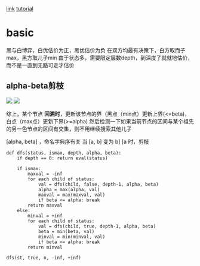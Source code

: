 [link](https://www.cnblogs.com/acha/articles/12554054.html)
[tutorial](https://www.bilibili.com/video/BV1XJ411n7Ee)

# basic
黑与白博弈，白优估价为正，黑优估价为负
在双方均最有决策下，白方取而子max，黑方取儿子min
由于状态多，需要限定层数depth，到深度了就就地估价，而不是一直到无路可走才估价

## alpha-beta剪枝
![](https://img2020.cnblogs.com/blog/1086046/202003/1086046-20200323182933961-250501878.png)
![](https://img2020.cnblogs.com/blog/1086046/202003/1086046-20200323183523042-1668491174.png)

综上，某个节点 **回溯时**，更新该节点的界（黑点（min点）更新上界(<=beta)，白点（max点）更新下界(>=alpha)
然后检测一下如果当前节点的区间与某个祖先的另一色节点的区间有交集，则不用继续搜索其他儿子

[alpha, beta] ，命名字典序有关
当 [a, b] 变为 b] [a 时，剪枝

```
def dfs(status, ismax, depth, alpha, beta):
    if depth == 0: return eval(status)
    
    if ismax:
        maxval = -inf
        for each child of status:
            val = dfs(child, false, depth-1, alpha, beta)
            alpha = max(alpha, val)
            maxval = max(maxval, val)
            if beta <= alpha: break
        return maxval
    else:
        minval = +inf
        for each child of status:
            val = dfs(child, true, depth-1, alpha, beta)
            beta = min(beta, val)
            minval = min(minval, val)
            if beta <= alpha: break
        return minval

dfs(st, true, n, -inf, +inf)
```